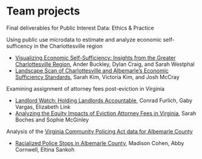 # Team projects

Final deliverables for Public Interest Data: Ethics & Practice

Using public use microdata to estimate and analyze economic self-sufficency in the Charlottesville region

* [Visualizing Economic Self-Sufficiency: Insights from the Greater Charlottesville Region](https://mclaibourn.github.io/data-ethics-practice-2024/projects/EconomicSelfSufficiency-Final.html), Ander Buckley, Dylan Craig, and Sarah Westphal
* [Landscape Scan of Charlottesville and Albemarle’s Economic Sufficiency Standards](https://mclaibourn.github.io/data-ethics-practice-2024/projects/economic_self_sufficiency_cvilleregion.html), Sarah Kim, Victoria Kim, and Josh McCray
  
Examining assignment of attorney fees post-eviction in Virginia

* [Landlord Watch: Holding Landlords Accountable](https://mclaibourn.github.io/data-ethics-practice-2024/projects/richmond_region_eviction_fees.html), Conrad Furlich, Gaby Vargas, Elizabeth Link
* [Analyzing the Equity Impacts of Eviction Attorney Fees in Virginia](https://mclaibourn.github.io/data-ethics-practice-2024/projects/Analyzing_the_Equity_Impacts_of_Eviction_Attorney_Fees_in_Virginia.html), Sarah Boches and Sophie McGinley

Analysis of the [Virginia Community Policing Act data for Albemarle County](https://www.albemarle.org/government/police/virginia-community-policing-act-data)

* [Racialized Police Stops in Albemarle County](https://mclaibourn.github.io/data-ethics-practice-2024/projects/alb_policing_final.html), Madison Cohen, Abby Cornwell, Eltina Sankoh

